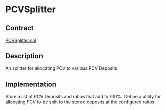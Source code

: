 # PCVSplitter

## Contract

[PCVSplitter.sol](https://github.com/fei-protocol/fei-protocol-core/blob/master/contracts/pcv/PCVSplitter.sol)

## Description

An splitter for allocating PCV to various PCV Deposits

## Implementation

Store a list of PCV Deposits and ratios that add to 100%. Define a utility for allocating PCV to be split to the stored deposits at the configured ratios

